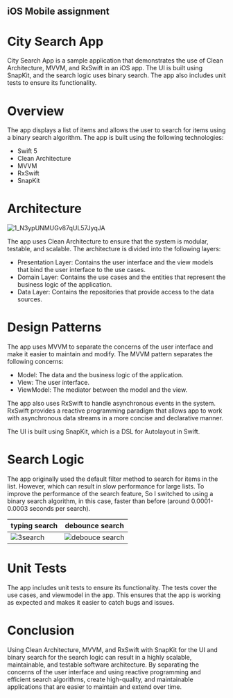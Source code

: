 ## iOS Mobile assignment
# City Search App

 City Search App is a sample application that demonstrates the use of Clean Architecture, MVVM, and RxSwift in an iOS app. The UI is built using SnapKit, and the search logic uses binary search. The app also includes unit tests to ensure its functionality.

# Overview

The app displays a list of items and allows the user to search for items using a binary search algorithm. The app is built using the following technologies:

* Swift 5
* Clean Architecture
* MVVM
* RxSwift
* SnapKit

# Architecture

![1_N3ypUNMUGv87qUL57JyqJA](https://user-images.githubusercontent.com/75713253/223375791-307ef1c4-42fd-45ae-9f86-80a0b0117e92.png)

The app uses Clean Architecture to ensure that the system is modular, testable, and scalable. The architecture is divided into the following layers:

* Presentation Layer: Contains the user interface and the view models that bind the user interface to the use cases.
* Domain Layer: Contains the use cases and the entities that represent the business logic of the application.
* Data Layer: Contains the repositories that provide access to the data sources.

# Design Patterns
The app uses MVVM to separate the concerns of the user interface and make it easier to maintain and modify. The MVVM pattern separates the following concerns:

* Model: The data and the business logic of the application.
* View: The user interface.
* ViewModel: The mediator between the model and the view.

The app also uses RxSwift to handle asynchronous events in the system. RxSwift provides a reactive programming paradigm that allows app to work with asynchronous data streams in a more concise and declarative manner.

The UI is built using SnapKit, which is a DSL for Autolayout in Swift.

# Search Logic
The app originally used the default filter method to search for items in the list. However, which can result in slow performance for large lists. To improve the performance of the search feature, So I switched to using a binary search algorithm, in this case, faster than before (around 0.0001-0.0003 seconds per search).

| typing search | debounce search |
| -------- | ----- |
|![3search](https://user-images.githubusercontent.com/75713253/223376377-1735551e-b368-4df2-90f3-0251e27fa29d.gif) | ![debouce search](https://user-images.githubusercontent.com/75713253/223376450-68bec7a4-0ab7-4132-94a6-2cb2debbf172.gif) |

# Unit Tests
The app includes unit tests to ensure its functionality. The tests cover the use cases, and viewmodel in the app. This ensures that the app is working as expected and makes it easier to catch bugs and issues.

# Conclusion
Using Clean Architecture, MVVM, and RxSwift with SnapKit for the UI and binary search for the search logic can result in a highly scalable, maintainable, and testable software architecture. By separating the concerns of the user interface and using reactive programming and efficient search algorithms, create high-quality, and maintainable applications that are easier to maintain and extend over time.

